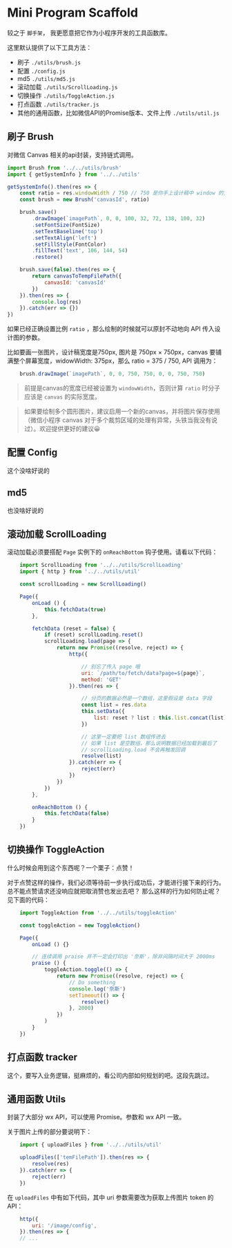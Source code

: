 # Mini Program Scaffold

较之于 `脚手架`， 我更愿意把它作为小程序开发的工具函数库。

这里默认提供了以下工具方法：

- 刷子  `./utils/brush.js`
- 配置  `./config.js`
- md5   `./utils/md5.js`
- 滚动加载   `./utils/ScrollLoading.js`
- 切换操作   `./utils/ToggleAction.js`
- 打点函数   `./utils/tracker.js`
- 其他的通用函数，比如微信API的Promise版本、文件上传    `./utils/util.js`

## 刷子 Brush

对微信 Canvas 相关的api封装，支持链式调用。

```javascript
import Brush from '../../utils/brush'
import { getSystemInfo } from '../../utils'

getSystemInfo().then(res => {
    const ratio = res.windowWidth / 750 // 750 是你手上设计稿中 window 的宽度
    const brush = new Brush('canvasId', ratio)

    brush.save()
        .drawImage(`imagePath`, 0, 0, 100, 32, 72, 138, 100, 32)
        .setFontSize(FontSize)
        .setTextBaseline('top')
        .setTextAlign('left')
        .setFillStyle(FontColor)
        .fillText('text', 106, 144, 54)
        .restore()

    brush.save(false).then(res => {
        return canvasToTempFilePath({
            canvasId: 'canvasId'
        })
    }).then(res => {
        console.log(res)
    }).catch(err => {})
})
```
如果已经正确设置比例 `ratio` ，那么绘制的时候就可以原封不动地向 API 传入设计图的参数。

比如要画一张图片，设计稿宽度是750px, 图片是 750px × 750px，canvas 要铺满整个屏幕宽度，widowWidth: 375px，那么 ratio = 375 / 750, API 调用为：

```javascript
    brush.drawImage(`imagePath`, 0, 0, 750, 750, 0, 0, 750, 750)
```

> 前提是canvas的宽度已经被设置为 `windowWidth`，否则计算 `ratio` 时分子应该是 `canvas` 的实际宽度。

> 如果要绘制多个圆形图片，建议启用一个新的canvas，并将图片保存使用（微信小程序 canvas 对于多个裁剪区域的处理有异常，头铁当我没有说过）。欢迎提供更好的建议😀

## 配置 Config

这个没啥好说的

## md5

也没啥好说的

## 滚动加载 ScrollLoading

滚动加载必须要搭配 `Page` 实例下的 `onReachBottom` 钩子使用。请看以下代码：

```javascript
    import ScrollLoading from '../../utils/ScrollLoading'
    import { http } from '../../utils/util'

    const scrollLoading = new ScrollLoading()

    Page({
        onLoad () {
            this.fetchData(true)
        },

        fetchData (reset = false) {
            if (reset) scrollLoading.reset()
            scrollLoading.load(page => {
                return new Promise((resolve, reject) => {
                    http({

                        // 别忘了传入 page 哦
                        uri: `/path/to/fetch/data?page=${page}`,
                        method: 'GET'
                    }).then(res => {

                        // 分页的数据必然是一个数组，这里假设是 data 字段
                        const list = res.data
                        this.setData({
                            list: reset ? list : this.list.concat(list)
                        })

                        // 这里一定要把 list 数组传进去
                        // 如果 list 是空数组，那么说明数据已经加载到最后了
                        // scrollLoading.load 不会再触发回调
                        resolve(list)
                    }).catch(err => {
                        reject(err)
                    })
                })
            })
        },

        onReachBottom () {
            this.fetchData(false)
        }
    })
```

## 切换操作 ToggleAction

什么时候会用到这个东西呢？一个栗子：点赞！

对于点赞这样的操作，我们必须等待前一步执行成功后，才能进行接下来的行为。总不能点赞请求还没响应就把取消赞也发出去吧？
那么这样的行为如何防止呢？见下面的代码：

```javascript
    import ToggleAction from '../../utils/toggleAction'

    const toggleAction = new ToggleAction()

    Page({
        onLoad () {}

        // 连续调用 praise 并不一定会打印出 '奈斯'，除非间隔时间大于 2000ms
        praise () {
            toggleAction.toggle(() => {
                return new Promise((resolve, reject) => {
                    // Do something
                    console.log('奈斯')
                    setTimeout(() => {
                        resolve()
                    }, 2000)
                })
            )
        }
    })
```

## 打点函数 tracker

这个，要写入业务逻辑，挺麻烦的，看公司内部如何规划的吧。这段先跳过。

## 通用函数 Utils

封装了大部分 wx API，可以使用 Promise。参数和 wx API 一致。

关于图片上传的部分要说明下：

```javascript
    import { uploadFiles } from '../../utils/util'

    uploadFiles(['temFilePath']).then(res => {
        resolve(res)
    }).catch(err => {
        reject(err)
    })
```

在 `uploadFiles` 中有如下代码，其中 uri 参数需要改为获取上传图片 token 的 API：

```javascript
    http({
        uri: '/image/config',
    }).then(res => {
    // ...
```